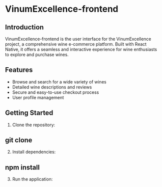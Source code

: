 # VinumExcellence-frontend

## Introduction
VinumExcellence-frontend is the user interface for the VinumExcellence project, a comprehensive wine e-commerce platform. Built with React Native, it offers a seamless and interactive experience for wine enthusiasts to explore and purchase wines.

## Features
- Browse and search for a wide variety of wines
- Detailed wine descriptions and reviews
- Secure and easy-to-use checkout process
- User profile management

## Getting Started
1. Clone the repository:
   
## git clone <repository-url>
2. Install dependencies:

## npm install
3. Run the application:
